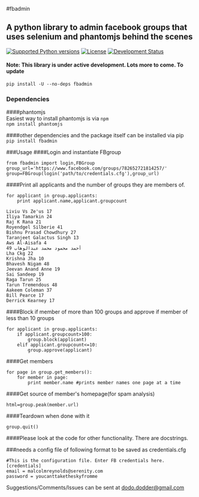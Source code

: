 #fbadmin
## A python library to admin facebook groups that uses selenium and phantomjs behind the scenes
[![Supported Python versions](https://img.shields.io/pypi/pyversions/fbadmin.svg)](https://pypi.python.org/pypi/<fbadmin>/)
[![License](https://img.shields.io/pypi/l/fbadmin.svg)](https://pypi.python.org/pypi/fbadmin/)
[![Development Status](https://img.shields.io/pypi/status/fbadmin.svg)](https://pypi.python.org/pypi/fbadmin/)

#### Note: This library is under active development. Lots more to come. To update 

```pip install -U --no-deps fbadmin```

### Dependencies
####phantomjs                               
Easiest way to install phantomjs is via ```npm```                    
```npm install phantomjs```                        

####other dependencies and the package itself can be installed via pip                                          
```pip install fbadmin```

###Usage
####Login and instantiate FBgroup

```
from fbadmin import login,FBGroup
group_url='https://www.facebook.com/groups/782652721814257/'
group=FBGroup(login('path/to/credentials.cfg'),group_url)
```
####Print all applicants and the number of groups they are members of.                          

```
for applicant in group.applicants:
    print applicant.name,applicant.groupcount
     
Liviu Vs Ze'us 17
Iliya Tamarkin 24
Raj K Rana 21
Royendgel Silberie 41
Bishnu Prasad Chowdhury 27
Taranjeet Galactus Singh 13
Aws Al-Aisafa 4
أحمد محمود محمد عبدالوهاب 49
Lha Ckg 22
Krishna Jha 10
Bhavesh Nigam 48
Jeevan Anand Anne 19
Sai Sandeep 19
Raga Tarun 25
Tarun Tremendous 48
Aakeem Coleman 37
Bill Pearce 17
Derrick Kearney 17

```

####Block if member of more than 100 groups and approve if member of less than 10 groups

```
for applicant in group.applicants:
    if applicant.groupcount>100:
        group.block(applicant)
    elif applicant.groupcount<=10:
        group.approve(applicant)

```

####Get members

```
for page in group.get_members():
    for member in page:
        print member.name #prints member names one page at a time
```

####Get source of member's homepage(for spam analysis)

```
html=group.peak(member.url)
```

####Teardown when done with it                  

```
group.quit()
```
####Please look at the code for other functionality. There are docstrings.

###needs a config file of following format to be saved as credentials.cfg

```
#This is the configuration file. Enter FB credentials here.
[credentials]
email = malcolmreynolds@serenity.com
password = youcanttaketheskyfromme
```

Suggestions/Comments/Issues can be sent at dodo.dodder@gmail.com